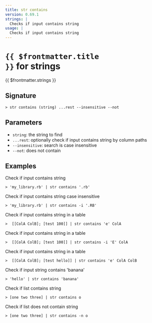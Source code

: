 ```yaml
---
title: str contains
version: 0.69.1
strings: |
  Checks if input contains string
usage: |
  Checks if input contains string
---
```


# <code>{{ $frontmatter.title }}</code> for strings

<div class='command-title'>{{ $frontmatter.strings }}</div>

## Signature

```> str contains (string) ...rest --insensitive --not```

## Parameters

 -  `string`: the string to find
 -  `...rest`: optionally check if input contains string by column paths
 -  `--insensitive`: search is case insensitive
 -  `--not`: does not contain

## Examples

Check if input contains string
```shell
> 'my_library.rb' | str contains '.rb'
```

Check if input contains string case insensitive
```shell
> 'my_library.rb' | str contains -i '.RB'
```

Check if input contains string in a table
```shell
>  [[ColA ColB]; [test 100]] | str contains 'e' ColA
```

Check if input contains string in a table
```shell
>  [[ColA ColB]; [test 100]] | str contains -i 'E' ColA
```

Check if input contains string in a table
```shell
>  [[ColA ColB]; [test hello]] | str contains 'e' ColA ColB
```

Check if input string contains 'banana'
```shell
> 'hello' | str contains 'banana'
```

Check if list contains string
```shell
> [one two three] | str contains o
```

Check if list does not contain string
```shell
> [one two three] | str contains -n o
```
